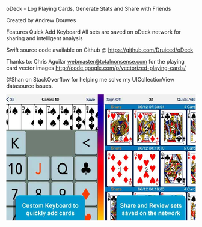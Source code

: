 oDeck - Log Playing Cards, Generate Stats and Share with Friends

Created by Andrew Douwes

Features Quick Add Keyboard
All sets are saved on oDeck network for sharing and intelligent analysis

Swift source code available on Github @ https://github.com/Druiced/oDeck

Thanks to: Chris Aguilar webmaster@totalnonsense.com for the playing card vector images http://code.google.com/p/vectorized-playing-cards/

@Shan on StackOverflow for helping me solve my UICollectionView datasource issues.

![Snapshot](/screens.jpg)